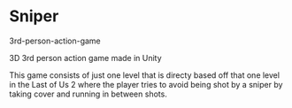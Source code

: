 # Sniper

3rd-person-action-game

3D 3rd person action game made in Unity

This game consists of just one level that is directy based off that one level in the Last of Us 2 where the player tries to avoid being shot by a sniper by taking cover and running in between shots.
